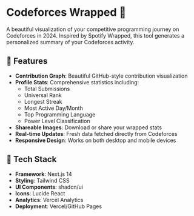 # Codeforces Wrapped 🎁

A beautiful visualization of your competitive programming journey on Codeforces in 2024. Inspired by Spotify Wrapped, this tool generates a personalized summary of your Codeforces activity.

## 🌟 Features

- **Contribution Graph**: Beautiful GitHub-style contribution visualization
- **Profile Stats**: Comprehensive statistics including:
  - Total Submissions
  - Universal Rank
  - Longest Streak
  - Most Active Day/Month
  - Top Programming Language
  - Power Level Classification
- **Shareable Images**: Download or share your wrapped stats
- **Real-time Updates**: Fresh data fetched directly from Codeforces
- **Responsive Design**: Works on both desktop and mobile devices

## 🚀 Tech Stack

- **Framework**: Next.js 14
- **Styling**: Tailwind CSS
- **UI Components**: shadcn/ui
- **Icons**: Lucide React
- **Analytics**: Vercel Analytics
- **Deployment**: Vercel/GitHub Pages
